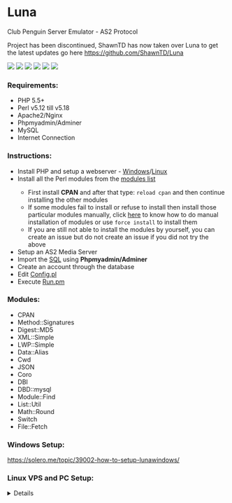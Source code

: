 Luna
====

Club Penguin Server Emulator - AS2 Protocol

Project has been discontinued, ShawnTD has now taken over Luna to get the latest updates go here https://github.com/ShawnTD/Luna

![](https://i.imgur.com/rD2hLCu.png)
![](https://i.imgur.com/mp0LDld.png)
![](https://i.imgur.com/JuPHMPo.png)
![](https://i.imgur.com/JjfCxWD.png)
![](https://i.imgur.com/eI2HR3p.png)
![](https://i.imgur.com/C1qeesO.png)

### Requirements:
<ul>
 <li> PHP 5.5+</li>
 <li> Perl v5.12 till v5.18</li>
 <li> Apache2/Nginx</li>
 <li> Phpmyadmin/Adminer</li>
 <li> MySQL</li>
 <li> Internet Connection</li>
</ul>

### Instructions:
<ul>
 <li> Install PHP and setup a webserver - <a href="http://www.wikihow.com/Install-XAMPP-for-Windows">Windows</a>/<a href="https://www.rosehosting.com/blog/how-to-install-lamp-linux-apache-mysql-php-and-phpmyadmin-on-a-debian-8-vps/">Linux</a></li>
 <li> Install all the Perl modules from the <a href="https://github.com/titshacking/Luna#modules">modules list</a></li>
 <ul>
 <li>  First install <b>CPAN</b> and after that type: <code>reload cpan</code> and then continue installing the other modules</li>
 <li> If some modules fail to install or refuse to install then install those particular modules manually, click <a href="http://www.thegeekstuff.com/2008/09/how-to-install-perl-modules-manually-and-using-cpan-command/">here</a> to know how to do manual installation of modules or use <code>force install</code> to install them</li>
 <li> If you are still not able to install the modules by yourself, you can create an issue but do not create an issue if you did not try the above</li>
 </ul>
 <li> Setup an AS2 Media Server</li>
 <li> Import the <a href="https://github.com/titshacking/Luna/blob/master/SQL/Database.sql">SQL</a> using <b>Phpmyadmin/Adminer</b></li>
 <li> Create an account through the database</li>
 <li> Edit <a href="https://github.com/titshacking/Luna/blob/master/Configuration/Config.pl">Config.pl</a></li>
 <li> Execute <a href="https://github.com/titshacking/Luna/blob/master/Run.pm">Run.pm</a></li>
</ul>

### Modules: 
<ul>
 <li> CPAN</li>
 <li> Method::Signatures</li>
 <li> Digest::MD5</li>
 <li> XML::Simple</li>
 <li> LWP::Simple</li>
 <li> Data::Alias</li>
 <li> Cwd</li>
 <li> JSON</li>
 <li> Coro</li>
 <li> DBI</li>
 <li> DBD::mysql</li>
 <li> Module::Find</li>
 <li> List::Util</li>
 <li> Math::Round</li>
 <li> Switch</li>
 <li> File::Fetch</li>
</ul>

### Windows Setup: 

https://solero.me/topic/39002-how-to-setup-lunawindows/

### Linux VPS and PC Setup:

<details>

To setup Luna on a VPS is very easy, since most of the VPS's come with <b>Ubuntu 14</b>, I will be using <b>Ubuntu</b> here:


First you got to setup <a href="http://howtoubuntu.org/how-to-install-lamp-on-ubuntu">LAMP</a>


Please also execute these commands after installing LAMP:


```
echo "ServerName localhost" | sudo tee /etc/apache2/conf-available/fqdn.conf
sudo a2enconf fqdn
sudo apt-get install php5-mysql
sudo apt-get install libmysqlclient-dev
sudo apt-get install libxml-parser-perl
sudo service apache2 restart
```


Then after you have done that, check the version of Perl your server comes bundled with, so open up your terminal and execute this command:


```
perl -v
```


These days your servers comes bundled with <b>Perl 5.20+</b> which is not compatible with Luna yet. So what do you got to do? Simple! Use <b>perlbrew</b>!


So open up your terminal again and run these commands:


```
sudo cpan App::perlbrew
perlbrew init
```


There we go, <b>perlbrew</b> is installed! Now lets install <b>Perl 5.14</b> and use that as the default version of Perl by running these commands:


```
perlbrew install perl-5.14.4
perlbrew switch perl-5.14.4
```


and you're done. Now before we proceed any further, lets make sure you have an updated server. So run these commands:


```
sudo apt-get update
sudo apt-get upgrade
sudo apt-get dist-upgrade
sudo apt-get install build-essential
sudo apt-get install patch
```


Now lets start installing the required modules for Luna, please note that some modules in the list are already pre-installed so watch what you do.


First lets initiate <b>CPAN</b>, run this command:


```
cpan
```


If you get any prompts, type <b>y</b>(yes) and hit the <b>enter</b> key on your keyboard.


Now lets first update <b>CPAN</b> by executing these commands:


```
install CPAN
reload CPAN
```


Now using the <a href="https://github.com/titshacking/Luna#modules">modules list</a> go ahead and install each of those modules except <b>CPAN</b> since we already updated it. Usually after installing a module, it will display a status to let you know if it is installed or not so please be aware of it.


After you have done that, download <a href="https://github.com/titshacking/Luna/archive/master.zip">Luna</a> and unzip it and store it somewhere in your server.


Now lets import the SQL onto Phpmyadmin:


<ul>
  <li>Go to <b>http://yourserverip/phpmyadmin</b> and login using your MySQL username and password</li>
  <li>Go to the <b>Import</b> tab</li>
  <li>Click <b>Browse</b>, locate Luna's SQL file, click <b>Open</b>, and then click <b>Go</b></li>
</ul>


Now go back to Luna's directory and open <b>/Configuration/Config.pl</b> and edit your information and save it.


Last but not the least, pull up your terminal and using the ```cd``` command, navigate to Luna's directory and execute this command:


```
perl Run.pm
```


Now you should have Luna successfully running, if you want to keep Luna running 24/7 you can use <a href="https://www.howtoforge.com/linux_screen">Screen </a> or <a href="http://www.cyberciti.biz/tips/nohup-execute-commands-after-you-exit-from-a-shell-prompt.html">nohup</a>.

</details>
